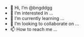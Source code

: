 - 👋 Hi, I’m @bngddgg
- 👀 I’m interested in ...
- 🌱 I’m currently learning ...
- 💞️ I’m looking to collaborate on ...
- 📫 How to reach me ...

<!---
bngddgg/bngddgg is a ✨ special ✨ repository because its `README.md` (this file) appears on your GitHub profile.
You can click the Preview link to take a look at your changes.
--->
